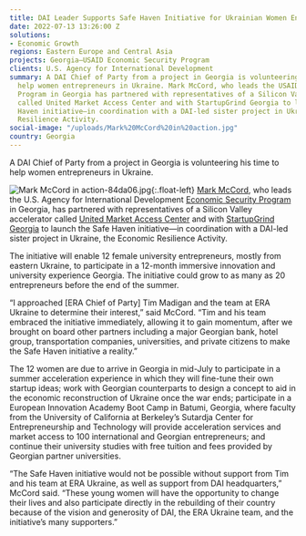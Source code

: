 ```yaml
---
title: DAI Leader Supports Safe Haven Initiative for Ukrainian Women Entrepreneurs
date: 2022-07-13 13:26:00 Z
solutions:
- Economic Growth
regions: Eastern Europe and Central Asia
projects: Georgia—USAID Economic Security Program
clients: U.S. Agency for International Development
summary: A DAI Chief of Party from a project in Georgia is volunteering his time to
  help women entrepreneurs in Ukraine. Mark McCord, who leads the USAID Economic Security
  Program in Georgia has partnered with representatives of a Silicon Valley accelerator
  called United Market Access Center and with StartupGrind Georgia to launch the Safe
  Haven initiative—in coordination with a DAI-led sister project in Ukraine, the Economic
  Resilience Activity.
social-image: "/uploads/Mark%20McCord%20in%20action.jpg"
country: Georgia
---
```


A DAI Chief of Party from a project in Georgia is volunteering his time to help women entrepreneurs in Ukraine.

![Mark McCord in action-84da06.jpg](/uploads/Mark%20McCord%20in%20action-84da06.jpg){:.float-left} [Mark McCord](https://www.dai.com/who-we-are/our-team/mark-mccord), who leads the U.S. Agency for International Development [Economic Security Program](https://www.dai.com/our-work/projects/georgia-usaid-economic-security-program-georgia-esp) in Georgia, has partnered with representatives of a Silicon Valley accelerator called [United Market Access Center](https://usmarketaccess.com/) and with [StartupGrind Georgia](https://www.startupgrind.com/tbilisi/) to launch the Safe Haven initiative—in coordination with a DAI-led sister project in Ukraine, the Economic Resilience Activity.

The initiative will enable 12 female university entrepreneurs, mostly from eastern Ukraine, to participate in a 12-month immersive innovation and university experience Georgia. The initiative could grow to as many as 20 entrepreneurs before the end of the summer.

“I approached [ERA Chief of Party] Tim Madigan and the team at ERA Ukraine to determine their interest,” said McCord. “Tim and his team embraced the initiative immediately, allowing it to gain momentum, after we brought on board other partners including a major Georgian bank, hotel group, transportation companies, universities, and private citizens to make the Safe Haven initiative a reality.”

The 12 women are due to arrive in Georgia in mid-July to participate in a summer acceleration experience in which they will fine-tune their own startup ideas; work with Georgian counterparts to design a concept to aid in the economic reconstruction of Ukraine once the war ends; participate in a European Innovation Academy Boot Camp in Batumi, Georgia, where faculty from the University of California at Berkeley’s Sutardja Center for Entrepreneurship and Technology will provide acceleration services and market access to 100 international and Georgian entrepreneurs; and continue their university studies with free tuition and fees provided by Georgian partner universities. 

“The Safe Haven initiative would not be possible without support from Tim and his team at ERA Ukraine, as well as support from DAI headquarters,” McCord said. “These young women will have the opportunity to change their lives and also participate directly in the rebuilding of their country because of the vision and generosity of DAI, the ERA Ukraine team, and the initiative’s many supporters.”  